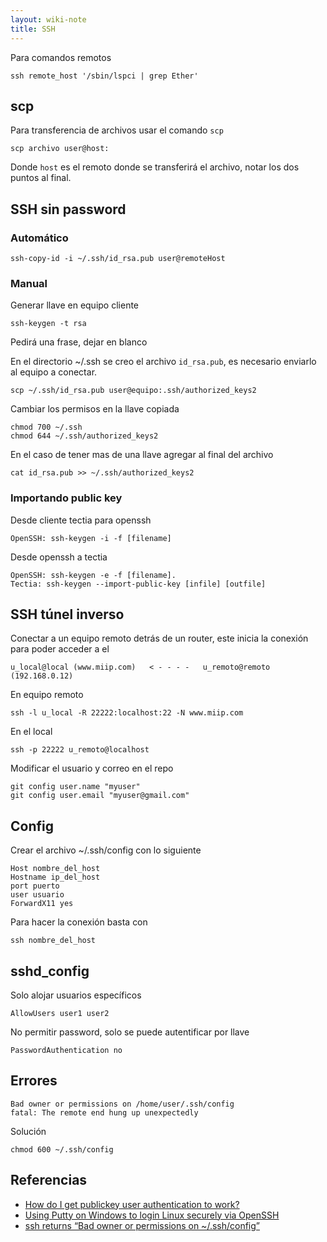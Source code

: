 ```yaml
---
layout: wiki-note
title: SSH
---
```

Para comandos remotos

    ssh remote_host '/sbin/lspci | grep Ether'

## scp
Para transferencia de archivos usar el comando `scp`

    scp archivo user@host:

Donde `host` es el remoto donde se transferirá el archivo, notar los dos puntos al final.

## SSH sin password

### Automático

	ssh-copy-id -i ~/.ssh/id_rsa.pub user@remoteHost

### Manual
Generar llave en equipo cliente

	ssh-keygen -t rsa

Pedirá una frase, dejar en blanco

En el directorio ~/.ssh se creo el archivo `id_rsa.pub`, es necesario enviarlo al
equipo a conectar.

	scp ~/.ssh/id_rsa.pub user@equipo:.ssh/authorized_keys2

Cambiar los permisos en la llave copiada

	chmod 700 ~/.ssh
	chmod 644 ~/.ssh/authorized_keys2

En el caso de tener mas de una llave agregar al final del archivo

	cat id_rsa.pub >> ~/.ssh/authorized_keys2

### Importando public key
Desde cliente tectia para openssh

    OpenSSH: ssh-keygen -i -f [filename]

Desde openssh a tectia

    OpenSSH: ssh-keygen -e -f [filename].
    Tectia: ssh-keygen --import-public-key [infile] [outfile]

## SSH túnel inverso

Conectar a un equipo remoto detrás de un router, este inicia la conexión para
poder acceder a el

	u_local@local (www.miip.com)   < - - - -   u_remoto@remoto (192.168.0.12)


En equipo remoto

	ssh -l u_local -R 22222:localhost:22 -N www.miip.com

En el local

	ssh -p 22222 u_remoto@localhost

Modificar el usuario y correo en el repo

    git config user.name "myuser"
    git config user.email "myuser@gmail.com"

## Config

Crear el archivo ~/.ssh/config con lo siguiente

	Host nombre_del_host
	Hostname ip_del_host
	port puerto
	user usuario
	ForwardX11 yes

Para hacer la conexión basta con

	ssh nombre_del_host

## sshd_config

Solo alojar usuarios específicos

    AllowUsers user1 user2

No permitir password, solo se puede autentificar por llave

    PasswordAuthentication no

## Errores

    Bad owner or permissions on /home/user/.ssh/config
    fatal: The remote end hung up unexpectedly

Solución

    chmod 600 ~/.ssh/config


## Referencias

* [How do I get publickey user authentication to work?](http://www.snailbook.com/faq/publickey-userauth.auto.html)
* [Using Putty on Windows to login Linux securely via OpenSSH](http://www.linux-sxs.org/networking/openssh.putty.html)
* [ssh returns “Bad owner or permissions on ~/.ssh/config”](https://serverfault.com/questions/253313/ssh-returns-bad-owner-or-permissions-on-ssh-config)
